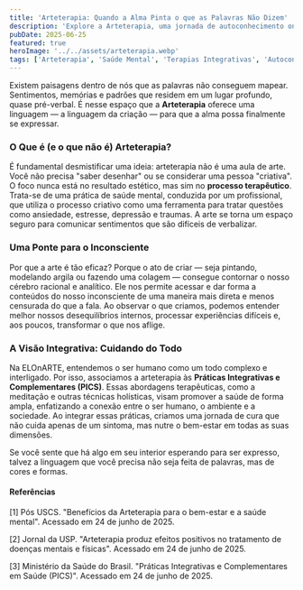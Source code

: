 ```yaml
---
title: 'Arteterapia: Quando a Alma Pinta o que as Palavras Não Dizem'
description: 'Explore a Arteterapia, uma jornada de autoconhecimento onde a expressão criativa se torna uma poderosa ferramenta de cura para a mente e as emoções.'
pubDate: 2025-06-25
featured: true
heroImage: '../../assets/arteterapia.webp'
tags: ['Arteterapia', 'Saúde Mental', 'Terapias Integrativas', 'Autoconhecimento', 'Expressão Criativa', 'Cura Emocional', 'Bem-Estar']
---
```


Existem paisagens dentro de nós que as palavras não conseguem mapear. Sentimentos, memórias e padrões que residem em um lugar profundo, quase pré-verbal. É nesse espaço que a **Arteterapia** oferece uma linguagem — a linguagem da criação — para que a alma possa finalmente se expressar.

### O Que é (e o que não é) Arteterapia?

É fundamental desmistificar uma ideia: arteterapia não é uma aula de arte. Você não precisa "saber desenhar" ou se considerar uma pessoa "criativa". O foco nunca está no resultado estético, mas sim no **processo terapêutico**. Trata-se de uma prática de saúde mental, conduzida por um profissional, que utiliza o processo criativo como uma ferramenta para tratar questões como ansiedade, estresse, depressão e traumas. A arte se torna um espaço seguro para comunicar sentimentos que são difíceis de verbalizar.

### Uma Ponte para o Inconsciente

Por que a arte é tão eficaz? Porque o ato de criar — seja pintando, modelando argila ou fazendo uma colagem — consegue contornar o nosso cérebro racional e analítico. Ele nos permite acessar e dar forma a conteúdos do nosso inconsciente de uma maneira mais direta e menos censurada do que a fala. Ao observar o que criamos, podemos entender melhor nossos desequilíbrios internos, processar experiências difíceis e, aos poucos, transformar o que nos aflige.

### A Visão Integrativa: Cuidando do Todo

Na ELOnARTE, entendemos o ser humano como um todo complexo e interligado. Por isso, associamos a arteterapia às **Práticas Integrativas e Complementares (PICS)**. Essas abordagens terapêuticas, como a meditação e outras técnicas holísticas, visam promover a saúde de forma ampla, enfatizando a conexão entre o ser humano, o ambiente e a sociedade. Ao integrar essas práticas, criamos uma jornada de cura que não cuida apenas de um sintoma, mas nutre o bem-estar em todas as suas dimensões.

Se você sente que há algo em seu interior esperando para ser expresso, talvez a linguagem que você precisa não seja feita de palavras, mas de cores e formas.

#### **Referências**
[1] Pós USCS. "Benefícios da Arteterapia para o bem-estar e a saúde mental". Acessado em 24 de junho de 2025.

[2] Jornal da USP. "Arteterapia produz efeitos positivos no tratamento de doenças mentais e físicas". Acessado em 24 de junho de 2025.

[3] Ministério da Saúde do Brasil. "Práticas Integrativas e Complementares em Saúde (PICS)". Acessado em 24 de junho de 2025.